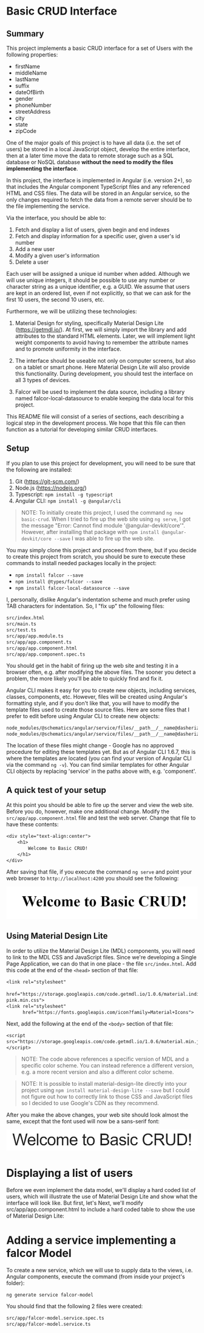 Basic CRUD Interface
====================

Summary
-------

This project implements a basic CRUD interface for a
set of Users with the following properties:

- firstName
- middleName
- lastName
- suffix
- dateOfBirth
- gender
- phoneNumber
- streetAddress
- city
- state
- zipCode

One of the major goals of this project is to have all
data (i.e. the set of users) be stored in a local
JavaScript object, develop the entire interface,
then at a later time move the data to remote storage
such as a SQL database or NoSQL database **without the
need to modify the files implementing the interface**.

In this project, the interface is implemented in Angular
(i.e. version 2+), so that includes the Angular component
TypeScript files and any referenced HTML and CSS files.
The data will be stored in an Angular service, so the
only changes required to fetch the data from a remote
server should be to the file implementing the service.

Via the interface, you should be able to:

1. Fetch and display a list of users, given begin and end
	indexes
2. Fetch and display information for a specific user,
	given a user's id number
3. Add a new user
4. Modify a given user's information
5. Delete a user

Each user will be assigned a unique id number when added.
Although we will use unique integers, it should be possible
to use any number or character string as a unique identifier,
e.g. a GUID.
We assume that users are kept in an ordered list, even if
not explicitly, so that we can ask for the first 10 users,
the second 10 users, etc.

Furthermore, we will be utilizing these technologies:

1. Material Design for styling, specifically Material Design
	Lite (<https://getmdl.io/>). At first, we will simply
	import the library and add attributes to the standard
	HTML elements. Later, we will implement light weight
	components to avoid having to remember the attribute names
	and to promote uniformity in the interface.

2. The interface should be useable not only on computer
	screens, but also on a tablet or smart phone. Here
	Material Design Lite will also provide this functionality.
	During development, you should test the interface
	on all 3 types of devices.

3. Falcor will be used to implement the data source,
	including a library named falcor-local-datasource
	to enable keeping the data local for this project.

This README file will consist of a series of sections, each
describing a logical step in the development process. We
hope that this file can then function as a tutorial for
developing similar CRUD interfaces.

Setup
-----

If you plan to use this project for development, you will need
to be sure that the following are installed:

1. Git (<https://git-scm.com/>)
2. Node.js (<https://nodejs.org/>)
3. Typescript: `npm install -g typescript`
4. Angular CLI: `npm install -g @angular/cli`

> NOTE: To initially create this project, I used the command
>       `ng new basic-crud`. When I tried to fire up the web site
>       using `ng serve`, I got the message "Error: Cannot find module
>       '@angular-devkit/core'". However, after installing that
>       package with `npm install @angular-devkit/core --save`
>       I was able to fire up the web site.

You may simply clone this project and proceed from there, but if
you decide to create this project from scratch, you should be sure
to execute these commands to install needed packages locally in
the project:

- `npm install falcor --save`
- `npm install @types/falcor --save`
- `npm install falcor-local-datasource --save`

I, personally, dislike Angular's indentation scheme and much prefer
using TAB characters for indentation. So, I "fix up" the following
files:

	src/index.html
	src/main.ts
	src/test.ts
	src/app/app.module.ts
	src/app/app.component.ts
	src/app/app.component.html
	src/app/app.component.spec.ts

You should get in the habit of firing up the web site and testing it
in a browser often, e.g. after modifying the above files. The sooner
you detect a problem, the more likely you'll be able to quickly find
and fix it.

Angular CLI makes it easy for you to create new objects, including
services, classes, components, etc. However, files will be created
using Angular's formatting style, and if you don't like that, you
will have to modify the template files used to create those source
files. Here are some files that I prefer to edit before using Angular
CLI to create new objects:

	node_modules/@schematics/angular/service/files/__path__/__name@dasherize__.service.ts
	node_modules/@schematics/angular/service/files/__path__/__name@dasherize__.service.spec.ts

The location of these files might change - Google has no approved
procedure for editing these templates yet. But as of Angular CLI
1.6.7, this is where the templates are located (you can find your
version of Angular CLI via the command `ng -v`). You can find similar
templates for other Angular CLI objects by replacing 'service' in the
paths above with, e.g. 'component'.

A quick test of your setup
--------------------------

At this point you should be able to fire up the server and view the
web site. Before you do, however, make one additional change. Modify
the `src/app/app.component.html` file and test the web server. Change
that file to have these contents:

	<div style="text-align:center">
		<h1>
			Welcome to Basic CRUD!
		</h1>
	</div>

After saving that file, if you execute the command `ng serve` and
point your web browser to `http://localhost:4200` you should see the
following:

![basic CRUD](BasicCrud.png)

Using Material Design Lite
--------------------------

In order to utilize the Material Design Lite (MDL) components, you will
need to link to the MDL CSS and JavaScript files. Since we're developing
a Single Page Application, we can do that in one place - the file
`src/index.html`. Add this code at the end of the `<head>` section of that file:

	<link rel="stylesheet"
	      href="https://storage.googleapis.com/code.getmdl.io/1.0.6/material.indigo-pink.min.css">
	<link rel="stylesheet"
	      href="https://fonts.googleapis.com/icon?family=Material+Icons">

Next, add the following at the end of the `<body>` section of that file:

	<script src="https://storage.googleapis.com/code.getmdl.io/1.0.6/material.min.js">
	</script>

> NOTE: The code above references a specific version of MDL and a specific
>       color scheme. You can instead reference a different version, e.g.
>       a more recent version and also a different color scheme.

> NOTE: It is possible to install material-design-lite directly into your
>       project using `npm install material-design-lite --save` but I could
>       not figure out how to correctly link to those CSS and JavaScript files
>       so I decided to use Google's CDN as they recommend.

After you make the above changes, your web site should look almost the same,
except that the font used will now be a sans-serif font:

![basic CRUD](BasicCrud2.png)

Displaying a list of users
==========================

Before we even implement the data model, we'll display a hard coded list
of users, which will illustrate the use of Material Design Lite and
show what the interface will look like. But first, let's Next, we'll modify src/app/app.component.html to include a hard coded
table to show the use of Material Design Lite:



Adding a service implementing a falcor Model
============================================

To create a new service, which we will use to supply data to the
views, i.e. Angular components, execute the command (from inside your
project's folder):

	ng generate service falcor-model

You should find that the following 2 files were created:

	src/app/falcor-model.service.spec.ts
	src/app/falcor-model.service.ts

